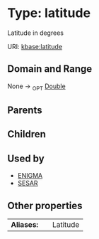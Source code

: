 
# Type: latitude


Latitude in degrees

URI: [kbase:latitude](http://kbase.us/latitude)


## Domain and Range

None ->  <sub>OPT</sub> [Double](types/Double.md)

## Parents


## Children


## Used by

 * [ENIGMA](ENIGMA.md)
 * [SESAR](SESAR.md)

## Other properties

|  |  |  |
| --- | --- | --- |
| **Aliases:** | | Latitude |

